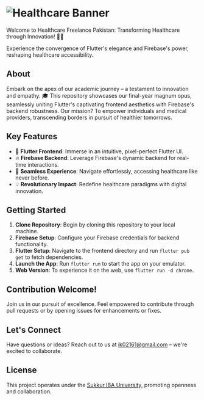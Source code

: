 # ![Healthcare Banner](https://www.canva.com/design/DAFs6RSQFFc/Y9rg9jAXWHOHriZQlqAjDQ/view?utm_content=DAFs6RSQFFc&utm_campaign=designshare&utm_medium=link&utm_source=publishsharelink)

Welcome to Healthcare Freelance Pakistan: Transforming Healthcare through Innovation! 🏥🚀

Experience the convergence of Flutter's elegance and Firebase's power, reshaping healthcare accessibility.

## About

Embark on the apex of our academic journey – a testament to innovation and empathy. 🎓 This repository showcases our final-year magnum opus, seamlessly uniting Flutter's captivating frontend aesthetics with Firebase's backend robustness. Our mission? To empower individuals and medical providers, transcending borders in pursuit of healthier tomorrows.

## Key Features

- 🎨 **Flutter Frontend**: Immerse in an intuitive, pixel-perfect Flutter UI.
- 🔥 **Firebase Backend**: Leverage Firebase's dynamic backend for real-time interactions.
- 🚀 **Seamless Experience**: Navigate effortlessly, accessing healthcare like never before.
- 💡 **Revolutionary Impact**: Redefine healthcare paradigms with digital innovation.

## Getting Started

1. **Clone Repository**: Begin by cloning this repository to your local machine.
2. **Firebase Setup**: Configure your Firebase credentials for backend functionality.
3. **Flutter Setup**: Navigate to the frontend directory and run `flutter pub get` to fetch dependencies.
4. **Launch the App**: Run `flutter run` to start the app on your emulator.
5. **Web Version**: To experience it on the web, use `flutter run -d chrome`.

## Contribution Welcome!

Join us in our pursuit of excellence. Feel empowered to contribute through pull requests or by opening issues for enhancements or fixes.

## Let's Connect

Have questions or ideas? Reach out to us at [ik02161@gmail.com](mailto:ik02161@gmail.com) – we're excited to collaborate.

## License

This project operates under the [Sukkur IBA University](LICENSE), promoting openness and collaboration.
